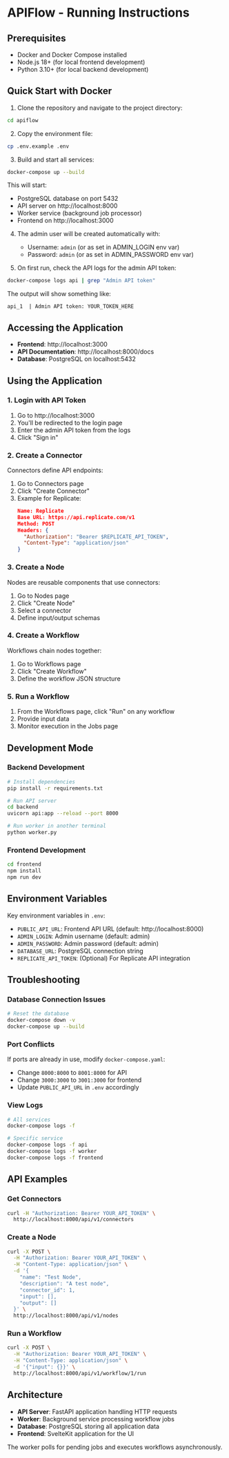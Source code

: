 # APIFlow - Running Instructions

## Prerequisites

- Docker and Docker Compose installed
- Node.js 18+ (for local frontend development)
- Python 3.10+ (for local backend development)

## Quick Start with Docker

1. Clone the repository and navigate to the project directory:
```bash
cd apiflow
```

2. Copy the environment file:
```bash
cp .env.example .env
```

3. Build and start all services:
```bash
docker-compose up --build
```

This will start:
- PostgreSQL database on port 5432
- API server on http://localhost:8000
- Worker service (background job processor)
- Frontend on http://localhost:3000

4. The admin user will be created automatically with:
   - Username: `admin` (or as set in ADMIN_LOGIN env var)
   - Password: `admin` (or as set in ADMIN_PASSWORD env var)

5. On first run, check the API logs for the admin API token:
```bash
docker-compose logs api | grep "Admin API token"
```

The output will show something like:
```
api_1  | Admin API token: YOUR_TOKEN_HERE
```

## Accessing the Application

- **Frontend**: http://localhost:3000
- **API Documentation**: http://localhost:8000/docs
- **Database**: PostgreSQL on localhost:5432

## Using the Application

### 1. Login with API Token
1. Go to http://localhost:3000
2. You'll be redirected to the login page
3. Enter the admin API token from the logs
4. Click "Sign in"

### 2. Create a Connector
Connectors define API endpoints:
1. Go to Connectors page
2. Click "Create Connector"
3. Example for Replicate:
   ```json
   Name: Replicate
   Base URL: https://api.replicate.com/v1
   Method: POST
   Headers: {
     "Authorization": "Bearer $REPLICATE_API_TOKEN",
     "Content-Type": "application/json"
   }
   ```

### 3. Create a Node
Nodes are reusable components that use connectors:
1. Go to Nodes page
2. Click "Create Node"
3. Select a connector
4. Define input/output schemas

### 4. Create a Workflow
Workflows chain nodes together:
1. Go to Workflows page
2. Click "Create Workflow"
3. Define the workflow JSON structure

### 5. Run a Workflow
1. From the Workflows page, click "Run" on any workflow
2. Provide input data
3. Monitor execution in the Jobs page

## Development Mode

### Backend Development
```bash
# Install dependencies
pip install -r requirements.txt

# Run API server
cd backend
uvicorn api:app --reload --port 8000

# Run worker in another terminal
python worker.py
```

### Frontend Development
```bash
cd frontend
npm install
npm run dev
```

## Environment Variables

Key environment variables in `.env`:

- `PUBLIC_API_URL`: Frontend API URL (default: http://localhost:8000)
- `ADMIN_LOGIN`: Admin username (default: admin)
- `ADMIN_PASSWORD`: Admin password (default: admin)
- `DATABASE_URL`: PostgreSQL connection string
- `REPLICATE_API_TOKEN`: (Optional) For Replicate API integration

## Troubleshooting

### Database Connection Issues
```bash
# Reset the database
docker-compose down -v
docker-compose up --build
```

### Port Conflicts
If ports are already in use, modify `docker-compose.yaml`:
- Change `8000:8000` to `8001:8000` for API
- Change `3000:3000` to `3001:3000` for frontend
- Update `PUBLIC_API_URL` in `.env` accordingly

### View Logs
```bash
# All services
docker-compose logs -f

# Specific service
docker-compose logs -f api
docker-compose logs -f worker
docker-compose logs -f frontend
```

## API Examples

### Get Connectors
```bash
curl -H "Authorization: Bearer YOUR_API_TOKEN" \
  http://localhost:8000/api/v1/connectors
```

### Create a Node
```bash
curl -X POST \
  -H "Authorization: Bearer YOUR_API_TOKEN" \
  -H "Content-Type: application/json" \
  -d '{
    "name": "Test Node",
    "description": "A test node",
    "connector_id": 1,
    "input": [],
    "output": []
  }' \
  http://localhost:8000/api/v1/nodes
```

### Run a Workflow
```bash
curl -X POST \
  -H "Authorization: Bearer YOUR_API_TOKEN" \
  -H "Content-Type: application/json" \
  -d '{"input": {}}' \
  http://localhost:8000/api/v1/workflow/1/run
```

## Architecture

- **API Server**: FastAPI application handling HTTP requests
- **Worker**: Background service processing workflow jobs
- **Database**: PostgreSQL storing all application data
- **Frontend**: SvelteKit application for the UI

The worker polls for pending jobs and executes workflows asynchronously.
